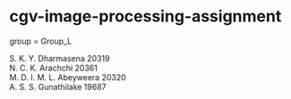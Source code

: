 # cgv-image-processing-assignment

group = Group_L


S. K. Y. Dharmasena	        20319	
N. C. K. Arachchi	        20361	
M. D. I. M. L. Abeyweera	20320	
A. S. S. Gunathilake	    19687	

